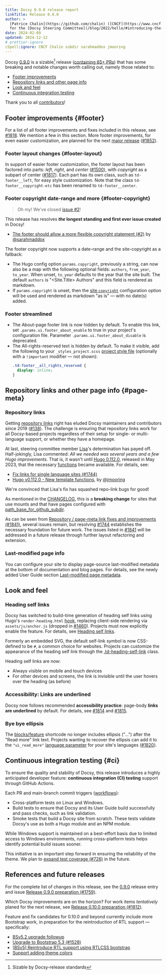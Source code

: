 ```yaml
---
title: Docsy 0.9.0 release report
linkTitle: Release 0.9.0
author: >
  [Patrice Chalin](https://github.com/chalin) ([CNCF](https://www.cncf.io/)),
  for the [Docsy Steering Committee](/blog/2022/hello/#introducing-the-psc)
date: 2024-02-09
updated: 2024-12-12
# prettier-ignore
cSpell:ignore: CNCF Chalin subdir sarahmaddox jmooring
---
```


Docsy [0.9.0] is a sizable[^1] release ([containing 65+ PRs][v0.8.0...v0.9.0])
that has some breaking and notable changes worth calling out, namely those
related to:

- [Footer improvements](#footer)
- [Repository links and other page info](#page-meta)
- [Look and feel](#look-and-feel)
- [Continuous integration testing](#ci)

Thank you to all [contributors][0.9.0]!

## Footer improvements {#footer}

For a list of all footer improvements and fixes included in this release, see
[#1818]. We mention a few in this section. More footer improvements, for even
easier customization, are planned for the next [major release][#1812] ([#1852]).

### Footer layout changes {#footer-layout}

In support of easier footer customization, the footer layout has been factored
into parts: _left_, _right_, and _center_ ([#1500]), with _copyright_ as a
subpart of center ([#1817]). Each part has its own class, such as
`td-footer__left`, for easy style customization. Note that the class
`td-footer__copyright-etc` has been renamed to `td-footer__center`.

### Footer copyright date-range and more {#footer-copyright}

> Oh my! We've closed [issue #2][#2]!

This release has resolves **_the_ longest standing and first ever issue
created** in Docsy!

- [The footer should allow a more flexible copyright statement (#2)][#2] by
  [@sarahmaddox]

The footer copyright now supports a date-range and the site-copyright as a
fallback:

- The Hugo config option `params.copyright`, previously a string, can now also
  be a map with the following optional fields: `authors`, `from_year`,
  `to_year`. When unset, `to_year` defaults to the year that the site built. The
  default `authors` is "<Site.Title> Authors" and this field is rendered as
  markdown.
- If `params.copyright` is unset, then the [site `copyright`] configuration
  option will be used and rendered as markdown "as is" &mdash; with no date(s)
  added.

[site `copyright`]: https://gohugo.io/methods/site/copyright/

### Footer streamlined

- The About-page footer link is now hidden by default. To enable this link, set
  `.params.ui.footer_about_enable` to true in your project's configuration file.
  Parameter `.params.ui.footer_about_disable` is deprecated.
- The All-rights-reserved text is hidden by default. To make it visible, add the
  following to your `_styles_project.scss` [project style file] (optionally with
  a `!important` modifier &mdash; not shown):
  ```scss
  .td-footer__all_rights_reserved {
    display: inline;
  }
  ```

[project style file]:
  https://www.docsy.dev/docs/adding-content/lookandfeel/#project-style-files

## Repository links and other page info {#page-meta}

### Repository links

Getting [repository links] right has eluded Docsy maintainers and contributors
since 2019 ([#138]). The challenge is ensuring that repository links work for
all Docsy-based projects regardless of their setup for single- or multi-language
support, or whether they have a homepage.

At last, steering committee member [Lisa]'s determination has payed off.
Half-jokingly, Lisa commented: _All we needed was several years and a few Hugo
improvements_. That is, it wasn't until [Hugo 0.112.0], released in May 2023,
that the necessary [functions] became available. For details, see:

- [Fix links for single language sites (#1744)][#1744]
- [Hugo v0.112.0 - New template functions][tmpl-func], by [@jmooring]

We're convinced that Lisa's fix has squashed repo-link bugs for good!

As mentioned in the [CHANGELOG][CL@0.9.0], this is a **breaking change** for
sites that use mounts and that have pages configured with
[path_base_for_github_subdir].

As can be seen from [Repository / page-meta link fixes and improvements
(#1841)][#1841], several issues remain, but resolving [#1744] establishes the
necessary foundation for future work. The issues listed in [#1841] will be
addressed in a future release through further layout refactoring and extension.

### Last-modified page info

You can configure your site to display page-source last-modified metadata at the
bottom of documentation and blog pages. For details, see the newly added User
Guide section [Last-modified page metadata].

[Last-modified page metadata]:
  /docs/adding-content/repository-links/#last-modified-page-metadata

## Look and feel

### Heading self links

Docsy has switched to build-time generation of heading self links using Hugo's
`render-heading.html` [hook], replacing client-side rendering via
`assets/js/anchor.js` (dropped in [#1460]). Projects must now explicitly enable
the feature. For details, see [Heading self links].

Formerly an embedded SVG, the default self-link symbol is now CSS-defined to be
`#`, a common choice for websites. Projects can customize the appearance of the
heading self link through the [.td-heading-self-link] class.

Heading self links are now:

- Always visible on mobile and touch devices
- For other devices and screens, the link is invisible until the user hovers
  over the heading (as before)

[Heading self links]: /docs/adding-content/navigation/#heading-self-links

### Accessibility: Links are underlined

Docsy now follows recommended **accessibility practice**: page-body **links are
underlined** by default. For details, see [#1814] and [#1815].

### Bye bye ellipsis

The [blocks/feature] shortcode no longer includes ellipsis ("...") after the
"Read more" link text. Projects wanting to recover the ellipsis can add it to
the `"ui_read_more"` [language parameter] for your site's languages ([#1820]).

## Continuous integration testing {#ci}

To ensure the quality and stability of Docsy, this release introduces a highly
anticipated developer feature: **continuous integration (CI) testing** support
through GitHub Actions.

Each PR and main-branch commit triggers ([workflows]):

- Cross-platform tests on Linux and Windows.
- Build tests to ensure that Docsy and its User Guide build successfully and
  pass checks, such as link validation.
- Smoke tests that build a Docsy site from scratch. These tests validate Docsy's
  use as both a Hugo module and an NPM module.

While Windows support is maintained on a best-effort basis due to limited access
to Windows environments, running cross-platform tests helps identify potential
build issues sooner.

This initiative is an important step forward in ensuring the reliability of the
theme. We plan to [expand test coverage (#726)][#726] in the future.

[#726]: https://github.com/google/docsy/issues/726
[workflows]: https://github.com/google/docsy/blob/main/.github/workflows

## References and future releases

For the complete list of changes in this release, see the [0.9.0] release entry
and issue
[Release 0.9.0 preparation (#1759)](https://github.com/google/docsy/issues/1759).

Which Docsy improvements are on the horizon? For work items _tentatively_ planed
for the next release, see
[Release 0.10.0 preparation (#1812)](https://github.com/google/docsy/issues/1812).

Feature and fix candidates for 0.10.0 and beyond currently include more
Bootstrap work, in preparation for the reintroduction of RTL support &mdash;
specifically:

- [BSv5.2 upgrade followup](https://github.com/google/docsy/issues/1510)
- [Upgrade to Bootstrap 5.3 (#1528)](https://github.com/google/docsy/issues/1528)
- [[BSv5] Reintroduce RTL support using RTLCSS bootstrap](https://github.com/google/docsy/issues/1442)
- [Support adding theme colors](https://github.com/google/docsy/issues/1845)

[.td-heading-self-link]:
  https://github.com/chalin/docsy/blob/849dea0790bbaef5f4f71659824f44045afcd65e/assets/scss/_content.scss#L98
[@deining]: https://github.com/deining
[@jmooring]: https://github.com/jmooring
[@sarahmaddox]: https://github.com/sarahmaddox
[@yann-soubeyrand]: https://github.com/yann-soubeyrand
[#138]: https://github.com/google/docsy/issues/138
[#1460]: https://github.com/google/docsy/issues/1460
[#1500]: https://github.com/google/docsy/pull/1500
[#1744]: https://github.com/google/docsy/pull/1744
[#1812]: https://github.com/google/docsy/issues/1812
[#1814]: https://github.com/google/docsy/issues/1814
[#1815]: https://github.com/google/docsy/pull/1815
[#1817]: https://github.com/google/docsy/pull/1817
[#1818]: https://github.com/google/docsy/pull/1818
[#1820]: https://github.com/google/docsy/issues/1820
[#1841]: https://github.com/google/docsy/issues/1841
[#1852]: https://github.com/google/docsy/issues/1852
[#2]: https://github.com/google/docsy/issues/2
[blocks/feature]:
  https://www.docsy.dev/docs/adding-content/shortcodes/#blocksfeature
[CL@0.9.0]: https://github.com/google/docsy/blob/main/CHANGELOG.md/#090
[functions]: https://gohugo.io/functions/
[hook]: https://gohugo.io/templates/render-hooks/
[Hugo 0.112.0]: https://github.com/gohugoio/hugo/releases/tag/v0.112.0
[language parameter]:
  https://www.docsy.dev/docs/language/#internationalization-bundles
[Lisa]: https://github.com/LisaFC
[mounts]:
  https://gohugo.io/hugo-modules/configuration/#module-configuration-mounts
[path_base_for_github_subdir]:
  https://www.docsy.dev/docs/adding-content/repository-links/#path_base_for_github_subdir-optional
[0.9.0]: https://github.com/google/docsy/releases/tag/v0.9.0
[repository links]: https://www.docsy.dev/docs/adding-content/repository-links/
[tmpl-func]:
  https://discourse.gohugo.io/t/hugo-v0-112-0-new-template-functions/44512
[v0.8.0...v0.9.0]: https://github.com/google/docsy/compare/v0.8.0...v0.9.0

[^1]: Sizable by Docsy-release standards
